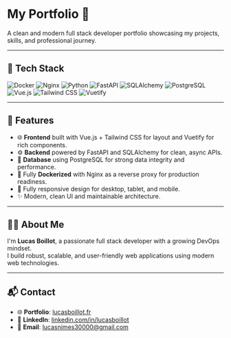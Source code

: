 # My Portfolio 🚀  
A clean and modern full stack developer portfolio showcasing my projects, skills, and professional journey.

---

## 🔧 Tech Stack

![Docker](https://img.shields.io/badge/Docker-2496ED?style=for-the-badge&logo=docker&logoColor=white)
![Nginx](https://img.shields.io/badge/Nginx-009639?style=for-the-badge&logo=nginx&logoColor=white)
![Python](https://img.shields.io/badge/Python-3776AB?style=for-the-badge&logo=python&logoColor=white)
![FastAPI](https://img.shields.io/badge/FastAPI-009688?style=for-the-badge&logo=fastapi&logoColor=white)
![SQLAlchemy](https://img.shields.io/badge/SQLAlchemy-100000?style=for-the-badge&logo=alchemy&logoColor=white)
![PostgreSQL](https://img.shields.io/badge/PostgreSQL-4169E1?style=for-the-badge&logo=postgresql&logoColor=white)
![Vue.js](https://img.shields.io/badge/Vue.js-4FC08D?style=for-the-badge&logo=vue.js&logoColor=white)
![Tailwind CSS](https://img.shields.io/badge/Tailwind_CSS-38B2AC?style=for-the-badge&logo=tailwind-css&logoColor=white)
![Vuetify](https://img.shields.io/badge/Vuetify-1867C0?style=for-the-badge&logo=vuetify&logoColor=white)

---

## 📁 Features

- 🌐 **Frontend** built with Vue.js + Tailwind CSS for layout and Vuetify for rich components.
- ⚙️ **Backend** powered by FastAPI and SQLAlchemy for clean, async APIs.
- 🐘 **Database** using PostgreSQL for strong data integrity and performance.
- 🐳 Fully **Dockerized** with Nginx as a reverse proxy for production readiness.
- 📱 Fully responsive design for desktop, tablet, and mobile.
- ✨ Modern, clean UI and maintainable architecture.

---

## 🧑‍💻 About Me

I'm **Lucas Boillot**, a passionate full stack developer with a growing DevOps mindset.  
I build robust, scalable, and user-friendly web applications using modern web technologies.

---

## 📬 Contact

- 🌐 **Portfolio**: [lucasboillot.fr](https://lucasboillot.fr)  
- 💼 **LinkedIn**: [linkedin.com/in/lucasboillot](https://linkedin.com/in/lucas-boillot)  
- 📧 **Email**: [lucasnimes30000@gmail.com](mailto:lucasnimes30000@gmail.com)
